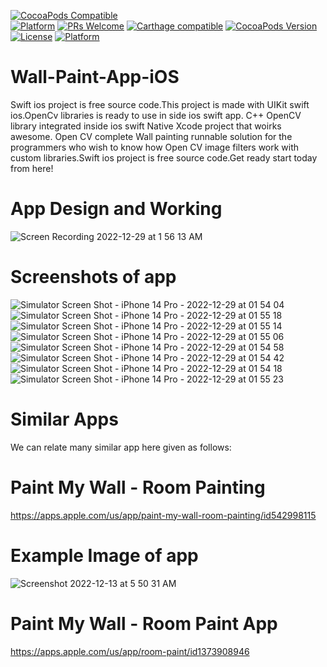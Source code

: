 [![CocoaPods Compatible](https://img.shields.io/cocoapods/v/EZSwiftExtensions.svg)](https://img.shields.io/cocoapods/v/LFAlertController.svg)  
[![Platform](https://img.shields.io/cocoapods/p/LFAlertController.svg?style=flat)](http://cocoapods.org/pods/LFAlertController)
[![PRs Welcome](https://img.shields.io/badge/PRs-welcome-brightgreen.svg?style=flat-square)](http://makeapullrequest.com)
[![Carthage compatible](https://img.shields.io/badge/Carthage-compatible-4BC51D.svg?style=flat)](https://github.com/Carthage/Carthage)
[![CocoaPods Version](https://img.shields.io/cocoapods/v/BadgeSwift.svg?style=flat)](http://cocoadocs.org/docsets/BadgeSwift)
[![License](https://img.shields.io/cocoapods/l/BadgeSwift.svg?style=flat)](/LICENSE)
[![Platform](https://img.shields.io/cocoapods/p/BadgeSwift.svg?style=flat)](http://cocoadocs.org/docsets/BadgeSwift)


# Wall-Paint-App-iOS
Swift ios project is free source code.This project is made with UIKit swift ios.OpenCv libraries is ready to use in side ios swift app. C++ OpenCV library integrated inside ios swift Native Xcode project that woirks awesome.
Open CV complete Wall painting runnable solution for the programmers who wish to know how Open CV image filters work with custom libraries.Swift ios project is free source code.Get ready start today from here!

# App Design and Working

![Screen Recording 2022-12-29 at 1 56 13 AM](https://user-images.githubusercontent.com/25474407/209871770-7208677c-610c-4fde-b727-c5753c1cc271.gif)


# Screenshots of app

![Simulator Screen Shot - iPhone 14 Pro - 2022-12-29 at 01 54 04](https://user-images.githubusercontent.com/25474407/209871806-dc69ec9b-4479-4dc2-ac2c-5da79b14d4a0.png)
![Simulator Screen Shot - iPhone 14 Pro - 2022-12-29 at 01 55 18](https://user-images.githubusercontent.com/25474407/209871811-3297d2b4-08fa-423e-87fd-5237f89dda58.png)
![Simulator Screen Shot - iPhone 14 Pro - 2022-12-29 at 01 55 14](https://user-images.githubusercontent.com/25474407/209871815-52acf3fa-4e8e-4d86-a1e6-b4db7b763bff.png)
![Simulator Screen Shot - iPhone 14 Pro - 2022-12-29 at 01 55 06](https://user-images.githubusercontent.com/25474407/209871819-1cfcdfa6-14f8-4648-b62b-ba72467d507f.png)
![Simulator Screen Shot - iPhone 14 Pro - 2022-12-29 at 01 54 58](https://user-images.githubusercontent.com/25474407/209871825-d5d9cd9b-1d28-4b22-9bb8-a671e0897060.png)
![Simulator Screen Shot - iPhone 14 Pro - 2022-12-29 at 01 54 42](https://user-images.githubusercontent.com/25474407/209871831-b67c276a-7b55-47eb-9031-7911f754fcf5.png)
![Simulator Screen Shot - iPhone 14 Pro - 2022-12-29 at 01 54 18](https://user-images.githubusercontent.com/25474407/209871845-cb995897-e9ae-429a-824d-8a9599eb1a06.png)
![Simulator Screen Shot - iPhone 14 Pro - 2022-12-29 at 01 55 23](https://user-images.githubusercontent.com/25474407/209871849-69786ca9-45a0-4342-a21e-87cb53e80410.png)


# Similar Apps
We can relate many similar app here given as follows:
# Paint My Wall - Room Painting
https://apps.apple.com/us/app/paint-my-wall-room-painting/id542998115
# Example Image of app
![Screenshot 2022-12-13 at 5 50 31 AM](https://user-images.githubusercontent.com/25474407/207199426-3b1d2088-4be0-41ce-8e21-765e5c9f1d28.png)

# Paint My Wall - Room Paint App
https://apps.apple.com/us/app/room-paint/id1373908946
